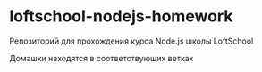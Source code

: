 # loftschool-nodejs-homework
Репозиторий для прохождения курса Node.js школы LoftSchool

Домашки находятся в соответствующих ветках

